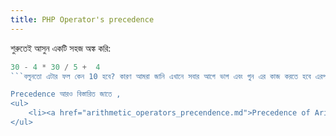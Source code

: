 ```yaml
---
title: PHP Operator's precedence
---
```


শুরুতেই আসুন একটি সহজ অঙ্ক করি:
```php
30 - 4 * 30 / 5 +  4
```বলুনতো এটার ফল কেন 10 হবে? কারণ আমরা জানি এখানে সবার আগে ভাগ এবং গুন এর কাজ করতে হবে এরপর যোগ বিয়োগ । এটাই গনিতের নিয়ম, এখানে এই যে আমরা ভাগ এবং গুনকে অগ্রাধিকার দিলাম, এটাই অপারেটর প্রিসিডেন্স । যখন পিএইচপিতে একাধিক এক্সপ্রেশনের মধ্যে আমরা এমন করে অপারেটর ব্যবহার করি তখন কোন কোন অপারেটর অগ্রাধিকার পায় - তাই সঠিক ফলাফল পেতে আমাদেরকে অপারেটর প্রিসিডেন্স সম্পর্কে বিস্তারিত জানতে হবে।

Precedence আরও বিস্তারিত জাতে ,
<ul>
	<li><a href="arithmetic_operators_precendence.md">Precedence of Arithmetic operators</a></li></li>
</ul>


